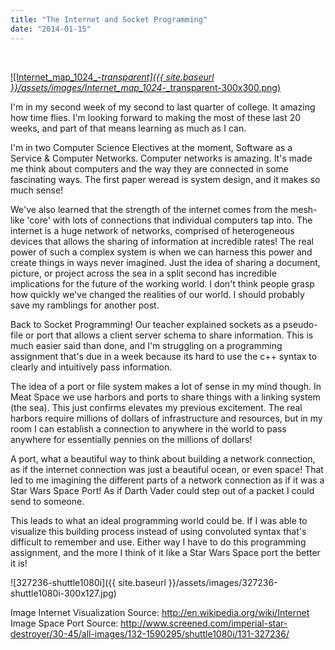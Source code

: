 ```yaml
---
title: "The Internet and Socket Programming"
date: "2014-01-15"
---
```


 

[![Internet_map_1024_-_transparent]({{ site.baseurl }}/assets/images/Internet_map_1024_-_transparent-300x300.png)](http://timmyreilly.azurewebsites.net/wp-content/uploads/2014/01/Internet_map_1024_-_transparent.png)

I'm in my second week of my second to last quarter of college. It amazing how time flies. I'm looking forward to making the most of these last 20 weeks, and part of that means learning as much as I can.

I'm in two Computer Science Electives at the moment, Software as a Service & Computer Networks. Computer networks is amazing. It's made me think about computers and the way they are connected in some fascinating ways. The first paper weread is system design, and it makes so much sense!

We've also learned that the strength of the internet comes from the mesh-like 'core' with lots of connections that individual computers tap into. The internet is a huge network of networks, comprised of heterogeneous devices that allows the sharing of information at incredible rates! The real power of such a complex system is when we can harness this power and create things in ways never imagined. Just the idea of sharing a document, picture, or project across the sea in a split second has incredible implications for the future of the working world. I don't think people grasp how quickly we've changed the realities of our world. I should probably save my ramblings for another post.

Back to Socket Programming! Our teacher explained sockets as a pseudo-file or port that allows a client server schema to share information. This is much easier said than done, and I'm struggling on a programming assignment that's due in a week because its hard to use the c++ syntax to clearly and intuitively pass information.

The idea of a port or file system makes a lot of sense in my mind though. In Meat Space we use harbors and ports to share things with a linking system (the sea). This just confirms elevates my previous excitement. The real harbors require millions of dollars of infrastructure and resources, but in my room I can establish a connection to anywhere in the world to pass anywhere for essentially pennies on the millions of dollars!

A port, what a beautiful way to think about building a network connection, as if the internet connection was just a beautiful ocean, or even space! That led to me imagining the different parts of a network connection as if it was a Star Wars Space Port! As if Darth Vader could step out of a packet I could send to someone.

This leads to what an ideal programming world could be. If I was able to visualize this building process instead of using convoluted syntax that's difficult to remember and use. Either way I have to do this programming assignment, and the more I think of it like a Star Wars Space port the better it is!

![327236-shuttle1080i]({{ site.baseurl }}/assets/images/327236-shuttle1080i-300x127.jpg)

[](http://en.wikipedia.org/wiki/Internet "Image Internet Visualization")Image Internet Visualization Source: http://en.wikipedia.org/wiki/Internet Image Space Port Source: http://www.screened.com/imperial-star-destroyer/30-45/all-images/132-1590295/shuttle1080i/131-327236/ [](http://www.screened.com/imperial-star-destroyer/30-45/all-images/132-1590295/shuttle1080i/131-327236/ "Image Space Port Source")

